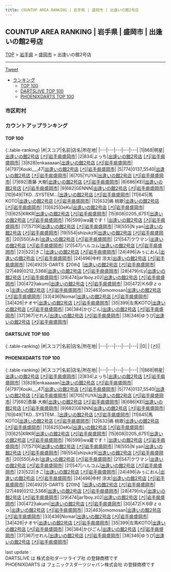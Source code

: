 ```yaml
---
title: COUNTUP AREA RANKING | 岩手県 | 盛岡市 | 出逢いの館2号店
---
```

## COUNTUP AREA RANKING | 岩手県 | 盛岡市 | 出逢いの館2号店

[TOP](/darts/rank/) > [岩手県](/darts/rank/岩手県/) > [盛岡市](/darts/rank/岩手県/盛岡市/) > 出逢いの館2号店

___

<a href="https://twitter.com/share?ref_src=twsrc%5Etfw" data-text="COUNTUP AREA RANKING | 岩手県盛岡市出逢いの館2号店" class="twitter-share-button" data-hashtags="DARTSLIVE,PHOENIXDARTS,darts,ダーツ" data-show-count="false">Tweet</a>

* [ランキング](#カウントアップランキング)
    * [TOP 100](#top-100)
    * [DARTSLIVE TOP 100](#dartslive-top-100)
    * [PHOENIXDARTS TOP 100](#phoenixdarts-top-100)

### 市区町村

<ul>

</ul>

### カウントアップランキング

#### TOP 100



{:.table-ranking}
|#|スコア|名前|店名|所在地|
|---|---|---|---|---|
|1|868|<span class="rank-name-pd">明星</span>|<a href="/darts/rank/shops/85857.html">出逢いの館2号店</a> <a href="https://vs.phoenixdarts.com/jp/shop/shopDetailInfo/s_85857?s_seq=85857">[↗]</a>|<a href="/darts/rank/岩手県/盛岡市">岩手県盛岡市</a>|
|2|834|<span class="rank-name-pd">よっち</span>|<a href="/darts/rank/shops/85857.html">出逢いの館2号店</a> <a href="https://vs.phoenixdarts.com/jp/shop/shopDetailInfo/s_85857?s_seq=85857">[↗]</a>|<a href="/darts/rank/岩手県/盛岡市">岩手県盛岡市</a>|
|3|828|<span class="rank-name-pd">enkaaaaan</span>|<a href="/darts/rank/shops/85857.html">出逢いの館2号店</a> <a href="https://vs.phoenixdarts.com/jp/shop/shopDetailInfo/s_85857?s_seq=85857">[↗]</a>|<a href="/darts/rank/岩手県/盛岡市">岩手県盛岡市</a>|
|4|797|<span class="rank-name-pd">Kouki___47</span>|<a href="/darts/rank/shops/85857.html">出逢いの館2号店</a> <a href="https://vs.phoenixdarts.com/jp/shop/shopDetailInfo/s_85857?s_seq=85857">[↗]</a>|<a href="/darts/rank/岩手県/盛岡市">岩手県盛岡市</a>|
|5|774|<span class="rank-name-pd">0137_5540</span>|<a href="/darts/rank/shops/85857.html">出逢いの館2号店</a> <a href="https://vs.phoenixdarts.com/jp/shop/shopDetailInfo/s_85857?s_seq=85857">[↗]</a>|<a href="/darts/rank/岩手県/盛岡市">岩手県盛岡市</a>|
|6|705|<span class="rank-name-pd">YUYA</span>|<a href="/darts/rank/shops/85857.html">出逢いの館2号店</a> <a href="https://vs.phoenixdarts.com/jp/shop/shopDetailInfo/s_85857?s_seq=85857">[↗]</a>|<a href="/darts/rank/岩手県/盛岡市">岩手県盛岡市</a>|
|7|692|<span class="rank-name-pd"><span class="pro-icon-pd"></span>斎藤 大樹</span>|<a href="/darts/rank/shops/85857.html">出逢いの館2号店</a> <a href="https://vs.phoenixdarts.com/jp/shop/shopDetailInfo/s_85857?s_seq=85857">[↗]</a>|<a href="/darts/rank/岩手県/盛岡市">岩手県盛岡市</a>|
|8|686|<span class="rank-name-pd">KEI</span>|<a href="/darts/rank/shops/85857.html">出逢いの館2号店</a> <a href="https://vs.phoenixdarts.com/jp/shop/shopDetailInfo/s_85857?s_seq=85857">[↗]</a>|<a href="/darts/rank/岩手県/盛岡市">岩手県盛岡市</a>|
|9|682|<span class="rank-name-pd">GENNN</span>|<a href="/darts/rank/shops/85857.html">出逢いの館2号店</a> <a href="https://vs.phoenixdarts.com/jp/shop/shopDetailInfo/s_85857?s_seq=85857">[↗]</a>|<a href="/darts/rank/岩手県/盛岡市">岩手県盛岡市</a>|
|10|649|<span class="rank-name-pd">TKD...SYSTEM...</span>|<a href="/darts/rank/shops/85857.html">出逢いの館2号店</a> <a href="https://vs.phoenixdarts.com/jp/shop/shopDetailInfo/s_85857?s_seq=85857">[↗]</a>|<a href="/darts/rank/岩手県/盛岡市">岩手県盛岡市</a>|
|11|645|<span class="rank-name-pd">馬KOTO</span>|<a href="/darts/rank/shops/85857.html">出逢いの館2号店</a> <a href="https://vs.phoenixdarts.com/jp/shop/shopDetailInfo/s_85857?s_seq=85857">[↗]</a>|<a href="/darts/rank/岩手県/盛岡市">岩手県盛岡市</a>|
|12|632|<span class="rank-name-pd"><span class="pro-icon-pd"></span>嶋 桃歌</span>|<a href="/darts/rank/shops/85857.html">出逢いの館2号店</a> <a href="https://vs.phoenixdarts.com/jp/shop/shopDetailInfo/s_85857?s_seq=85857">[↗]</a>|<a href="/darts/rank/岩手県/盛岡市">岩手県盛岡市</a>|
|13|625|<span class="rank-name-pd">DeKu</span>|<a href="/darts/rank/shops/85857.html">出逢いの館2号店</a> <a href="https://vs.phoenixdarts.com/jp/shop/shopDetailInfo/s_85857?s_seq=85857">[↗]</a>|<a href="/darts/rank/岩手県/盛岡市">岩手県盛岡市</a>|
|13|625|<span class="rank-name-pd">KRKR</span>|<a href="/darts/rank/shops/85857.html">出逢いの館2号店</a> <a href="https://vs.phoenixdarts.com/jp/shop/shopDetailInfo/s_85857?s_seq=85857">[↗]</a>|<a href="/darts/rank/岩手県/盛岡市">岩手県盛岡市</a>|
|15|608|<span class="rank-name-pd">0205_6751</span>|<a href="/darts/rank/shops/85857.html">出逢いの館2号店</a> <a href="https://vs.phoenixdarts.com/jp/shop/shopDetailInfo/s_85857?s_seq=85857">[↗]</a>|<a href="/darts/rank/岩手県/盛岡市">岩手県盛岡市</a>|
|16|599|<span class="rank-name-pd">iwa蔵です！</span>|<a href="/darts/rank/shops/85857.html">出逢いの館2号店</a> <a href="https://vs.phoenixdarts.com/jp/shop/shopDetailInfo/s_85857?s_seq=85857">[↗]</a>|<a href="/darts/rank/岩手県/盛岡市">岩手県盛岡市</a>|
|17|571|<span class="rank-name-pd">R</span>|<a href="/darts/rank/shops/85857.html">出逢いの館2号店</a> <a href="https://vs.phoenixdarts.com/jp/shop/shopDetailInfo/s_85857?s_seq=85857">[↗]</a>|<a href="/darts/rank/岩手県/盛岡市">岩手県盛岡市</a>|
|18|555|<span class="rank-name-pd">N yan</span>|<a href="/darts/rank/shops/85857.html">出逢いの館2号店</a> <a href="https://vs.phoenixdarts.com/jp/shop/shopDetailInfo/s_85857?s_seq=85857">[↗]</a>|<a href="/darts/rank/岩手県/盛岡市">岩手県盛岡市</a>|
|19|554|<span class="rank-name-pd">shizukz9</span>|<a href="/darts/rank/shops/85857.html">出逢いの館2号店</a> <a href="https://vs.phoenixdarts.com/jp/shop/shopDetailInfo/s_85857?s_seq=85857">[↗]</a>|<a href="/darts/rank/岩手県/盛岡市">岩手県盛岡市</a>|
|20|550|<span class="rank-name-pd">みお</span>|<a href="/darts/rank/shops/85857.html">出逢いの館2号店</a> <a href="https://vs.phoenixdarts.com/jp/shop/shopDetailInfo/s_85857?s_seq=85857">[↗]</a>|<a href="/darts/rank/岩手県/盛岡市">岩手県盛岡市</a>|
|21|547|<span class="rank-name-pd">クワマン</span>|<a href="/darts/rank/shops/85857.html">出逢いの館2号店</a> <a href="https://vs.phoenixdarts.com/jp/shop/shopDetailInfo/s_85857?s_seq=85857">[↗]</a>|<a href="/darts/rank/岩手県/盛岡市">岩手県盛岡市</a>|
|21|547|<span class="rank-name-pd">ハルコム</span>|<a href="/darts/rank/shops/85857.html">出逢いの館2号店</a> <a href="https://vs.phoenixdarts.com/jp/shop/shopDetailInfo/s_85857?s_seq=85857">[↗]</a>|<a href="/darts/rank/岩手県/盛岡市">岩手県盛岡市</a>|
|23|522|<span class="rank-name-pd">きこ</span>|<a href="/darts/rank/shops/85857.html">出逢いの館2号店</a> <a href="https://vs.phoenixdarts.com/jp/shop/shopDetailInfo/s_85857?s_seq=85857">[↗]</a>|<a href="/darts/rank/岩手県/盛岡市">岩手県盛岡市</a>|
|24|496|<span class="rank-name-pd">みぅにおん</span>|<a href="/darts/rank/shops/85857.html">出逢いの館2号店</a> <a href="https://vs.phoenixdarts.com/jp/shop/shopDetailInfo/s_85857?s_seq=85857">[↗]</a>|<a href="/darts/rank/岩手県/盛岡市">岩手県盛岡市</a>|
|24|496|<span class="rank-name-pd">中村 涼太</span>|<a href="/darts/rank/shops/85857.html">出逢いの館2号店</a> <a href="https://vs.phoenixdarts.com/jp/shop/shopDetailInfo/s_85857?s_seq=85857">[↗]</a>|<a href="/darts/rank/岩手県/盛岡市">岩手県盛岡市</a>|
|26|492|<span class="rank-name-pd">S-DARTS【20th】</span>|<a href="/darts/rank/shops/85857.html">出逢いの館2号店</a> <a href="https://vs.phoenixdarts.com/jp/shop/shopDetailInfo/s_85857?s_seq=85857">[↗]</a>|<a href="/darts/rank/岩手県/盛岡市">岩手県盛岡市</a>|
|27|489|<span class="rank-name-pd">0212_5368</span>|<a href="/darts/rank/shops/85857.html">出逢いの館2号店</a> <a href="https://vs.phoenixdarts.com/jp/shop/shopDetailInfo/s_85857?s_seq=85857">[↗]</a>|<a href="/darts/rank/岩手県/盛岡市">岩手県盛岡市</a>|
|28|479|<span class="rank-name-pd">riLy</span>|<a href="/darts/rank/shops/85857.html">出逢いの館2号店</a> <a href="https://vs.phoenixdarts.com/jp/shop/shopDetailInfo/s_85857?s_seq=85857">[↗]</a>|<a href="/darts/rank/岩手県/盛岡市">岩手県盛岡市</a>|
|29|474|<span class="rank-name-pd">jar1boy.z02</span>|<a href="/darts/rank/shops/85857.html">出逢いの館2号店</a> <a href="https://vs.phoenixdarts.com/jp/shop/shopDetailInfo/s_85857?s_seq=85857">[↗]</a>|<a href="/darts/rank/岩手県/盛岡市">岩手県盛岡市</a>|
|30|472|<span class="rank-name-pd">takumi</span>|<a href="/darts/rank/shops/85857.html">出逢いの館2号店</a> <a href="https://vs.phoenixdarts.com/jp/shop/shopDetailInfo/s_85857?s_seq=85857">[↗]</a>|<a href="/darts/rank/岩手県/盛岡市">岩手県盛岡市</a>|
|30|472|<span class="rank-name-pd">Ｋ6@ｚｏｏ</span>|<a href="/darts/rank/shops/85857.html">出逢いの館2号店</a> <a href="https://vs.phoenixdarts.com/jp/shop/shopDetailInfo/s_85857?s_seq=85857">[↗]</a>|<a href="/darts/rank/岩手県/盛岡市">岩手県盛岡市</a>|
|32|463|<span class="rank-name-pd">omomosan</span>|<a href="/darts/rank/shops/85857.html">出逢いの館2号店</a> <a href="https://vs.phoenixdarts.com/jp/shop/shopDetailInfo/s_85857?s_seq=85857">[↗]</a>|<a href="/darts/rank/岩手県/盛岡市">岩手県盛岡市</a>|
|33|436|<span class="rank-name-pd">Nomar</span>|<a href="/darts/rank/shops/85857.html">出逢いの館2号店</a> <a href="https://vs.phoenixdarts.com/jp/shop/shopDetailInfo/s_85857?s_seq=85857">[↗]</a>|<a href="/darts/rank/岩手県/盛岡市">岩手県盛岡市</a>|
|34|426|<span class="rank-name-pd">ナオヤ</span>|<a href="/darts/rank/shops/85857.html">出逢いの館2号店</a> <a href="https://vs.phoenixdarts.com/jp/shop/shopDetailInfo/s_85857?s_seq=85857">[↗]</a>|<a href="/darts/rank/岩手県/盛岡市">岩手県盛岡市</a>|
|35|399|<span class="rank-name-pd">左馬KOTO</span>|<a href="/darts/rank/shops/85857.html">出逢いの館2号店</a> <a href="https://vs.phoenixdarts.com/jp/shop/shopDetailInfo/s_85857?s_seq=85857">[↗]</a>|<a href="/darts/rank/岩手県/盛岡市">岩手県盛岡市</a>|
|36|384|<span class="rank-name-pd">かびごん</span>|<a href="/darts/rank/shops/85857.html">出逢いの館2号店</a> <a href="https://vs.phoenixdarts.com/jp/shop/shopDetailInfo/s_85857?s_seq=85857">[↗]</a>|<a href="/darts/rank/岩手県/盛岡市">岩手県盛岡市</a>|
|37|367|<span class="rank-name-pd">せれん</span>|<a href="/darts/rank/shops/85857.html">出逢いの館2号店</a> <a href="https://vs.phoenixdarts.com/jp/shop/shopDetailInfo/s_85857?s_seq=85857">[↗]</a>|<a href="/darts/rank/岩手県/盛岡市">岩手県盛岡市</a>|
|38|346|<span class="rank-name-pd">ゆうぴ</span>|<a href="/darts/rank/shops/85857.html">出逢いの館2号店</a> <a href="https://vs.phoenixdarts.com/jp/shop/shopDetailInfo/s_85857?s_seq=85857">[↗]</a>|<a href="/darts/rank/岩手県/盛岡市">岩手県盛岡市</a>|


#### DARTSLIVE TOP 100



{:.table-ranking}
|#|スコア|名前|店名|所在地|
|---|---|---|---|---|
||0|<span class="rank-name-dl"> </span>|<a href="/darts/rank/shops/.html"></a> <a href="">[↗]</a>|<a href="/darts/rank//"></a>|


#### PHOENIXDARTS TOP 100



{:.table-ranking}
|#|スコア|名前|店名|所在地|
|---|---|---|---|---|
|1|868|<span class="rank-name-pd">明星</span>|<a href="/darts/rank/shops/85857.html">出逢いの館2号店</a> <a href="https://vs.phoenixdarts.com/jp/shop/shopDetailInfo/s_85857?s_seq=85857">[↗]</a>|<a href="/darts/rank/岩手県/盛岡市">岩手県盛岡市</a>|
|2|834|<span class="rank-name-pd">よっち</span>|<a href="/darts/rank/shops/85857.html">出逢いの館2号店</a> <a href="https://vs.phoenixdarts.com/jp/shop/shopDetailInfo/s_85857?s_seq=85857">[↗]</a>|<a href="/darts/rank/岩手県/盛岡市">岩手県盛岡市</a>|
|3|828|<span class="rank-name-pd">enkaaaaan</span>|<a href="/darts/rank/shops/85857.html">出逢いの館2号店</a> <a href="https://vs.phoenixdarts.com/jp/shop/shopDetailInfo/s_85857?s_seq=85857">[↗]</a>|<a href="/darts/rank/岩手県/盛岡市">岩手県盛岡市</a>|
|4|797|<span class="rank-name-pd">Kouki___47</span>|<a href="/darts/rank/shops/85857.html">出逢いの館2号店</a> <a href="https://vs.phoenixdarts.com/jp/shop/shopDetailInfo/s_85857?s_seq=85857">[↗]</a>|<a href="/darts/rank/岩手県/盛岡市">岩手県盛岡市</a>|
|5|774|<span class="rank-name-pd">0137_5540</span>|<a href="/darts/rank/shops/85857.html">出逢いの館2号店</a> <a href="https://vs.phoenixdarts.com/jp/shop/shopDetailInfo/s_85857?s_seq=85857">[↗]</a>|<a href="/darts/rank/岩手県/盛岡市">岩手県盛岡市</a>|
|6|705|<span class="rank-name-pd">YUYA</span>|<a href="/darts/rank/shops/85857.html">出逢いの館2号店</a> <a href="https://vs.phoenixdarts.com/jp/shop/shopDetailInfo/s_85857?s_seq=85857">[↗]</a>|<a href="/darts/rank/岩手県/盛岡市">岩手県盛岡市</a>|
|7|692|<span class="rank-name-pd"><span class="pro-icon-pd"></span>斎藤 大樹</span>|<a href="/darts/rank/shops/85857.html">出逢いの館2号店</a> <a href="https://vs.phoenixdarts.com/jp/shop/shopDetailInfo/s_85857?s_seq=85857">[↗]</a>|<a href="/darts/rank/岩手県/盛岡市">岩手県盛岡市</a>|
|8|686|<span class="rank-name-pd">KEI</span>|<a href="/darts/rank/shops/85857.html">出逢いの館2号店</a> <a href="https://vs.phoenixdarts.com/jp/shop/shopDetailInfo/s_85857?s_seq=85857">[↗]</a>|<a href="/darts/rank/岩手県/盛岡市">岩手県盛岡市</a>|
|9|682|<span class="rank-name-pd">GENNN</span>|<a href="/darts/rank/shops/85857.html">出逢いの館2号店</a> <a href="https://vs.phoenixdarts.com/jp/shop/shopDetailInfo/s_85857?s_seq=85857">[↗]</a>|<a href="/darts/rank/岩手県/盛岡市">岩手県盛岡市</a>|
|10|649|<span class="rank-name-pd">TKD...SYSTEM...</span>|<a href="/darts/rank/shops/85857.html">出逢いの館2号店</a> <a href="https://vs.phoenixdarts.com/jp/shop/shopDetailInfo/s_85857?s_seq=85857">[↗]</a>|<a href="/darts/rank/岩手県/盛岡市">岩手県盛岡市</a>|
|11|645|<span class="rank-name-pd">馬KOTO</span>|<a href="/darts/rank/shops/85857.html">出逢いの館2号店</a> <a href="https://vs.phoenixdarts.com/jp/shop/shopDetailInfo/s_85857?s_seq=85857">[↗]</a>|<a href="/darts/rank/岩手県/盛岡市">岩手県盛岡市</a>|
|12|632|<span class="rank-name-pd"><span class="pro-icon-pd"></span>嶋 桃歌</span>|<a href="/darts/rank/shops/85857.html">出逢いの館2号店</a> <a href="https://vs.phoenixdarts.com/jp/shop/shopDetailInfo/s_85857?s_seq=85857">[↗]</a>|<a href="/darts/rank/岩手県/盛岡市">岩手県盛岡市</a>|
|13|625|<span class="rank-name-pd">DeKu</span>|<a href="/darts/rank/shops/85857.html">出逢いの館2号店</a> <a href="https://vs.phoenixdarts.com/jp/shop/shopDetailInfo/s_85857?s_seq=85857">[↗]</a>|<a href="/darts/rank/岩手県/盛岡市">岩手県盛岡市</a>|
|13|625|<span class="rank-name-pd">KRKR</span>|<a href="/darts/rank/shops/85857.html">出逢いの館2号店</a> <a href="https://vs.phoenixdarts.com/jp/shop/shopDetailInfo/s_85857?s_seq=85857">[↗]</a>|<a href="/darts/rank/岩手県/盛岡市">岩手県盛岡市</a>|
|15|608|<span class="rank-name-pd">0205_6751</span>|<a href="/darts/rank/shops/85857.html">出逢いの館2号店</a> <a href="https://vs.phoenixdarts.com/jp/shop/shopDetailInfo/s_85857?s_seq=85857">[↗]</a>|<a href="/darts/rank/岩手県/盛岡市">岩手県盛岡市</a>|
|16|599|<span class="rank-name-pd">iwa蔵です！</span>|<a href="/darts/rank/shops/85857.html">出逢いの館2号店</a> <a href="https://vs.phoenixdarts.com/jp/shop/shopDetailInfo/s_85857?s_seq=85857">[↗]</a>|<a href="/darts/rank/岩手県/盛岡市">岩手県盛岡市</a>|
|17|571|<span class="rank-name-pd">R</span>|<a href="/darts/rank/shops/85857.html">出逢いの館2号店</a> <a href="https://vs.phoenixdarts.com/jp/shop/shopDetailInfo/s_85857?s_seq=85857">[↗]</a>|<a href="/darts/rank/岩手県/盛岡市">岩手県盛岡市</a>|
|18|555|<span class="rank-name-pd">N yan</span>|<a href="/darts/rank/shops/85857.html">出逢いの館2号店</a> <a href="https://vs.phoenixdarts.com/jp/shop/shopDetailInfo/s_85857?s_seq=85857">[↗]</a>|<a href="/darts/rank/岩手県/盛岡市">岩手県盛岡市</a>|
|19|554|<span class="rank-name-pd">shizukz9</span>|<a href="/darts/rank/shops/85857.html">出逢いの館2号店</a> <a href="https://vs.phoenixdarts.com/jp/shop/shopDetailInfo/s_85857?s_seq=85857">[↗]</a>|<a href="/darts/rank/岩手県/盛岡市">岩手県盛岡市</a>|
|20|550|<span class="rank-name-pd">みお</span>|<a href="/darts/rank/shops/85857.html">出逢いの館2号店</a> <a href="https://vs.phoenixdarts.com/jp/shop/shopDetailInfo/s_85857?s_seq=85857">[↗]</a>|<a href="/darts/rank/岩手県/盛岡市">岩手県盛岡市</a>|
|21|547|<span class="rank-name-pd">クワマン</span>|<a href="/darts/rank/shops/85857.html">出逢いの館2号店</a> <a href="https://vs.phoenixdarts.com/jp/shop/shopDetailInfo/s_85857?s_seq=85857">[↗]</a>|<a href="/darts/rank/岩手県/盛岡市">岩手県盛岡市</a>|
|21|547|<span class="rank-name-pd">ハルコム</span>|<a href="/darts/rank/shops/85857.html">出逢いの館2号店</a> <a href="https://vs.phoenixdarts.com/jp/shop/shopDetailInfo/s_85857?s_seq=85857">[↗]</a>|<a href="/darts/rank/岩手県/盛岡市">岩手県盛岡市</a>|
|23|522|<span class="rank-name-pd">きこ</span>|<a href="/darts/rank/shops/85857.html">出逢いの館2号店</a> <a href="https://vs.phoenixdarts.com/jp/shop/shopDetailInfo/s_85857?s_seq=85857">[↗]</a>|<a href="/darts/rank/岩手県/盛岡市">岩手県盛岡市</a>|
|24|496|<span class="rank-name-pd">みぅにおん</span>|<a href="/darts/rank/shops/85857.html">出逢いの館2号店</a> <a href="https://vs.phoenixdarts.com/jp/shop/shopDetailInfo/s_85857?s_seq=85857">[↗]</a>|<a href="/darts/rank/岩手県/盛岡市">岩手県盛岡市</a>|
|24|496|<span class="rank-name-pd">中村 涼太</span>|<a href="/darts/rank/shops/85857.html">出逢いの館2号店</a> <a href="https://vs.phoenixdarts.com/jp/shop/shopDetailInfo/s_85857?s_seq=85857">[↗]</a>|<a href="/darts/rank/岩手県/盛岡市">岩手県盛岡市</a>|
|26|492|<span class="rank-name-pd">S-DARTS【20th】</span>|<a href="/darts/rank/shops/85857.html">出逢いの館2号店</a> <a href="https://vs.phoenixdarts.com/jp/shop/shopDetailInfo/s_85857?s_seq=85857">[↗]</a>|<a href="/darts/rank/岩手県/盛岡市">岩手県盛岡市</a>|
|27|489|<span class="rank-name-pd">0212_5368</span>|<a href="/darts/rank/shops/85857.html">出逢いの館2号店</a> <a href="https://vs.phoenixdarts.com/jp/shop/shopDetailInfo/s_85857?s_seq=85857">[↗]</a>|<a href="/darts/rank/岩手県/盛岡市">岩手県盛岡市</a>|
|28|479|<span class="rank-name-pd">riLy</span>|<a href="/darts/rank/shops/85857.html">出逢いの館2号店</a> <a href="https://vs.phoenixdarts.com/jp/shop/shopDetailInfo/s_85857?s_seq=85857">[↗]</a>|<a href="/darts/rank/岩手県/盛岡市">岩手県盛岡市</a>|
|29|474|<span class="rank-name-pd">jar1boy.z02</span>|<a href="/darts/rank/shops/85857.html">出逢いの館2号店</a> <a href="https://vs.phoenixdarts.com/jp/shop/shopDetailInfo/s_85857?s_seq=85857">[↗]</a>|<a href="/darts/rank/岩手県/盛岡市">岩手県盛岡市</a>|
|30|472|<span class="rank-name-pd">takumi</span>|<a href="/darts/rank/shops/85857.html">出逢いの館2号店</a> <a href="https://vs.phoenixdarts.com/jp/shop/shopDetailInfo/s_85857?s_seq=85857">[↗]</a>|<a href="/darts/rank/岩手県/盛岡市">岩手県盛岡市</a>|
|30|472|<span class="rank-name-pd">Ｋ6@ｚｏｏ</span>|<a href="/darts/rank/shops/85857.html">出逢いの館2号店</a> <a href="https://vs.phoenixdarts.com/jp/shop/shopDetailInfo/s_85857?s_seq=85857">[↗]</a>|<a href="/darts/rank/岩手県/盛岡市">岩手県盛岡市</a>|
|32|463|<span class="rank-name-pd">omomosan</span>|<a href="/darts/rank/shops/85857.html">出逢いの館2号店</a> <a href="https://vs.phoenixdarts.com/jp/shop/shopDetailInfo/s_85857?s_seq=85857">[↗]</a>|<a href="/darts/rank/岩手県/盛岡市">岩手県盛岡市</a>|
|33|436|<span class="rank-name-pd">Nomar</span>|<a href="/darts/rank/shops/85857.html">出逢いの館2号店</a> <a href="https://vs.phoenixdarts.com/jp/shop/shopDetailInfo/s_85857?s_seq=85857">[↗]</a>|<a href="/darts/rank/岩手県/盛岡市">岩手県盛岡市</a>|
|34|426|<span class="rank-name-pd">ナオヤ</span>|<a href="/darts/rank/shops/85857.html">出逢いの館2号店</a> <a href="https://vs.phoenixdarts.com/jp/shop/shopDetailInfo/s_85857?s_seq=85857">[↗]</a>|<a href="/darts/rank/岩手県/盛岡市">岩手県盛岡市</a>|
|35|399|<span class="rank-name-pd">左馬KOTO</span>|<a href="/darts/rank/shops/85857.html">出逢いの館2号店</a> <a href="https://vs.phoenixdarts.com/jp/shop/shopDetailInfo/s_85857?s_seq=85857">[↗]</a>|<a href="/darts/rank/岩手県/盛岡市">岩手県盛岡市</a>|
|36|384|<span class="rank-name-pd">かびごん</span>|<a href="/darts/rank/shops/85857.html">出逢いの館2号店</a> <a href="https://vs.phoenixdarts.com/jp/shop/shopDetailInfo/s_85857?s_seq=85857">[↗]</a>|<a href="/darts/rank/岩手県/盛岡市">岩手県盛岡市</a>|
|37|367|<span class="rank-name-pd">せれん</span>|<a href="/darts/rank/shops/85857.html">出逢いの館2号店</a> <a href="https://vs.phoenixdarts.com/jp/shop/shopDetailInfo/s_85857?s_seq=85857">[↗]</a>|<a href="/darts/rank/岩手県/盛岡市">岩手県盛岡市</a>|
|38|346|<span class="rank-name-pd">ゆうぴ</span>|<a href="/darts/rank/shops/85857.html">出逢いの館2号店</a> <a href="https://vs.phoenixdarts.com/jp/shop/shopDetailInfo/s_85857?s_seq=85857">[↗]</a>|<a href="/darts/rank/岩手県/盛岡市">岩手県盛岡市</a>|


<div class="footer border-top border-gray-light mt-5 pt-3 text-right text-gray">
    last update : <span style="font-weight: italic" id="foot_last_modified"></span><br />
    DARTSLIVE は 株式会社ダーツライブ社 の登録商標です<br />
    PHOENIXDARTS は フェニックスダーツジャパン株式会社 の登録商標です<br />
</div>

<script src="https://cdnjs.cloudflare.com/ajax/libs/jquery.tablesorter/2.31.3/js/jquery.tablesorter.min.js" integrity="sha512-qzgd5cYSZcosqpzpn7zF2ZId8f/8CHmFKZ8j7mU4OUXTNRd5g+ZHBPsgKEwoqxCtdQvExE5LprwwPAgoicguNg==" crossorigin="anonymous" referrerpolicy="no-referrer"></script>
<link rel="stylesheet" href="https://cdnjs.cloudflare.com/ajax/libs/jquery.tablesorter/2.31.3/css/theme.default.min.css" integrity="sha512-wghhOJkjQX0Lh3NSWvNKeZ0ZpNn+SPVXX1Qyc9OCaogADktxrBiBdKGDoqVUOyhStvMBmJQ8ZdMHiR3wuEq8+w==" crossorigin="anonymous" referrerpolicy="no-referrer" />
<script>
$(function() {
    $(".table-ranking").tablesorter({sortList:[[0, 0]]});
    $("#foot_last_modified").text(formatDate(new Date(document.lastModified), 'yyyy-MM-dd HH:mm:ss'));
});
</script>

<script async src="https://platform.twitter.com/widgets.js" charset="utf-8"></script>